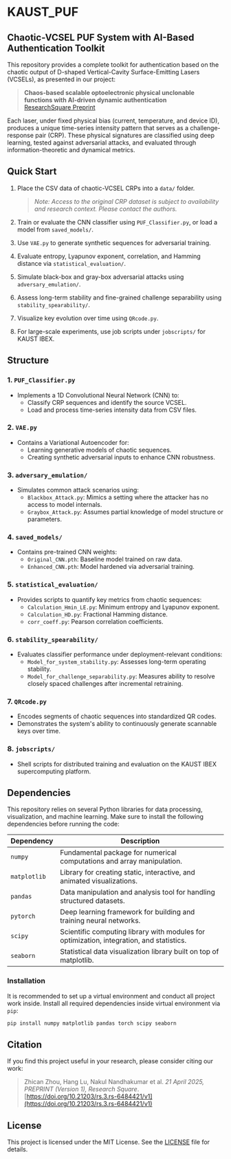 # KAUST_PUF
## Chaotic-VCSEL PUF System with AI-Based Authentication Toolkit

This repository provides a complete toolkit for authentication based on the chaotic output of D-shaped Vertical-Cavity Surface-Emitting Lasers (VCSELs), as presented in our project:
> **Chaos-based scalable optoelectronic physical unclonable functions with AI-driven dynamic authentication**  
> [ResearchSquare Preprint](https://www.researchsquare.com/article/rs-6484421/v1)

Each laser, under fixed physical bias (current, temperature, and device ID), produces a unique time-series intensity pattern that serves as a challenge-response pair (CRP). These physical signatures are classified using deep learning, tested against adversarial attacks, and evaluated through information-theoretic and dynamical metrics.


## Quick Start

1. Place the CSV data of chaotic-VCSEL CRPs into a `data/` folder.  
   > *Note: Access to the original CRP dataset is subject to availability and research context. Please contact the authors.* 

2. Train or evaluate the CNN classifier using `PUF_Classifier.py`, or load a model from `saved_models/`.  
3. Use `VAE.py` to generate synthetic sequences for adversarial training.  
4. Evaluate entropy, Lyapunov exponent, correlation, and Hamming distance via `statistical_evaluation/`.  
5. Simulate black-box and gray-box adversarial attacks using `adversary_emulation/`.  
6. Assess long-term stability and fine-grained challenge separability using `stability_spearability/`.  
7. Visualize key evolution over time using `QRcode.py`.  
8. For large-scale experiments, use job scripts under `jobscripts/` for KAUST IBEX.


## Structure

### **1. `PUF_Classifier.py`**  
- Implements a 1D Convolutional Neural Network (CNN) to:  
  - Classify CRP sequences and identify the source VCSEL.  
  - Load and process time-series intensity data from CSV files.

### **2. `VAE.py`**  
- Contains a Variational Autoencoder for:  
  - Learning generative models of chaotic sequences.  
  - Creating synthetic adversarial inputs to enhance CNN robustness.

### **3. `adversary_emulation/`**  
- Simulates common attack scenarios using:  
  - `Blackbox_Attack.py`: Mimics a setting where the attacker has no access to model internals.  
  - `Graybox_Attack.py`: Assumes partial knowledge of model structure or parameters.

### **4. `saved_models/`**  
- Contains pre-trained CNN weights:  
  - `Original_CNN.pth`: Baseline model trained on raw data.  
  - `Enhanced_CNN.pth`: Model hardened via adversarial training.

### **5. `statistical_evaluation/`**  
- Provides scripts to quantify key metrics from chaotic sequences:  
  - `Calculation_Hmin_LE.py`: Minimum entropy and Lyapunov exponent.  
  - `Calculation_HD.py`: Fractional Hamming distance.  
  - `corr_coeff.py`: Pearson correlation coefficients.

### **6. `stability_spearability/`**  
- Evaluates classifier performance under deployment-relevant conditions:  
  - `Model_for_system_stability.py`: Assesses long-term operating stability.  
  - `Model_for_challenge_separability.py`: Measures ability to resolve closely spaced challenges after incremental retraining.

### **7. `QRcode.py`**  
- Encodes segments of chaotic sequences into standardized QR codes.  
- Demonstrates the system's ability to continuously generate scannable keys over time.

### **8. `jobscripts/`**  
- Shell scripts for distributed training and evaluation on the KAUST IBEX supercomputing platform.



## Dependencies

This repository relies on several Python libraries for data processing, visualization, and machine learning. Make sure to install the following dependencies before running the code:

| Dependency    | Description                                                                 |
|---------------|-----------------------------------------------------------------------------|
| `numpy`       | Fundamental package for numerical computations and array manipulation.     |
| `matplotlib`  | Library for creating static, interactive, and animated visualizations.     |
| `pandas`      | Data manipulation and analysis tool for handling structured datasets.      |
| `pytorch`     | Deep learning framework for building and training neural networks.         |
| `scipy`       | Scientific computing library with modules for optimization, integration, and statistics. |
| `seaborn`     | Statistical data visualization library built on top of matplotlib.         |

### Installation
It is recommended to set up a virtual environment and conduct all project work inside. Install all required dependencies inside virtual environment via `pip`:
```bash
pip install numpy matplotlib pandas torch scipy seaborn
```


## Citation

If you find this project useful in your research, please consider citing our work:

> Zhican Zhou, Hang Lu, Nakul Nandhakumar et al.  *21 April 2025, PREPRINT (Version 1), Research Square*.  
> [https://doi.org/10.21203/rs.3.rs-6484421/v1](https://doi.org/10.21203/rs.3.rs-6484421/v1)

## License  
This project is licensed under the MIT License. See the [LICENSE](./LICENSE) file for details.

